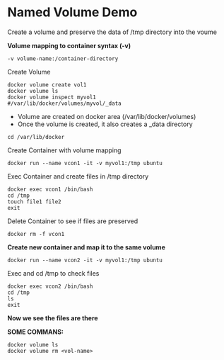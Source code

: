 # Named Volume Demo
Create a volume and preserve the data of /tmp directory into the voume

**Volume mapping to container syntax (-v)**
```
-v volume-name:/container-directory
```
Create Volume
```
docker volume create vol1
docker volume ls
docker volume inspect myvol1
#/var/lib/docker/volumes/myvol/_data
```
- Volume are created on docker area (/var/lib/docker/volumes)
- Once the volume is created, it also creates a _data directory
```
cd /var/lib/docker
```
Create Container with volume mapping
```
docker run --name vcon1 -it -v myvol1:/tmp ubuntu
```
Exec Container and create files in /tmp directory
```
docker exec vcon1 /bin/bash
cd /tmp
touch file1 file2
exit
```
Delete Container to see if files are preserved
```
docker rm -f vcon1
```
**Create new container and map it to the same volume**
```
docker run --name vcon2 -it -v myvol1:/tmp ubuntu
```
Exec and cd /tmp to check files
```
docker exec vcon2 /bin/bash
cd /tmp
ls
exit
```
**Now we see the files are there**

**SOME COMMANS:**
```
docker volume ls
docker volume rm <vol-name>
```
